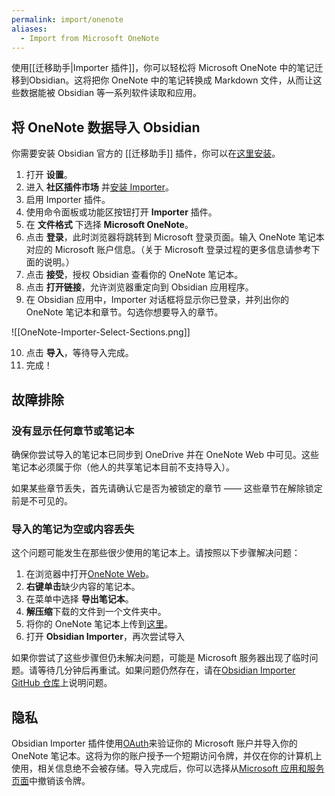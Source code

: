 ```yaml
---
permalink: import/onenote
aliases:
  - Import from Microsoft OneNote
---
```


使用[[迁移助手|Importer 插件]]，你可以轻松将 Microsoft OneNote 中的笔记迁移到Obsidian。这将把你 OneNote 中的笔记转换成 Markdown 文件，从而让这些数据能被 Obsidian 等一系列软件读取和应用。

## 将 OneNote 数据导入 Obsidian

你需要安装 Obsidian 官方的 [[迁移助手]] 插件，你可以在[这里安装](obsidian://show-plugin?id=obsidian-importer)。

1. 打开 **设置**。
2. 进入 **社区插件市场** 并[安装 Importer](obsidian://show-plugin?id=obsidian-importer)。
3. 启用 Importer 插件。
4. 使用命令面板或功能区按钮打开 **Importer** 插件。
5. 在 **文件格式** 下选择 **Microsoft OneNote**。
6. 点击 **登录**，此时浏览器将跳转到 Microsoft 登录页面。输入 OneNote 笔记本对应的 Microsoft 账户信息。（关于 Microsoft 登录过程的更多信息请参考下面的说明。）
7. 点击 **接受**，授权 Obsidian 查看你的 OneNote 笔记本。
8. 点击 **打开链接**，允许浏览器重定向到 Obsidian 应用程序。
9. 在 Obsidian 应用中，Importer 对话框将显示你已登录，并列出你的 OneNote 笔记本和章节。勾选你想要导入的章节。

![[OneNote-Importer-Select-Sections.png]]

10. 点击 **导入**，等待导入完成。
11. 完成！

## 故障排除

### 没有显示任何章节或笔记本

确保你尝试导入的笔记本已同步到 OneDrive 并在 OneNote Web 中可见。这些笔记本必须属于你（他人的共享笔记本目前不支持导入）。

如果某些章节丢失，首先请确认它是否为被锁定的章节 —— 这些章节在解除锁定前是不可见的。

### 导入的笔记为空或内容丢失

这个问题可能发生在那些很少使用的笔记本上。请按照以下步骤解决问题：

1. 在浏览器中打开[OneNote Web](https://onenote.com/notebooks)。
2. **右键单击**缺少内容的笔记本。
3. 在菜单中选择 **导出笔记本**。
4. **解压缩**下载的文件到一个文件夹中。
5. 将你的 OneNote 笔记本上传到[这里](https://www.onenote.com/notebooks/exportimport?toImport=true)。
6. 打开 **Obsidian Importer**，再次尝试导入

如果你尝试了这些步骤但仍未解决问题，可能是 Microsoft 服务器出现了临时问题。请等待几分钟后再重试。如果问题仍然存在，请在[Obsidian Importer GitHub 仓库](https://github.com/obsidianmd/obsidian-importer/issues)上说明问题。

## 隐私

Obsidian Importer 插件使用[OAuth](https://learn.microsoft.com/en-us/azure/active-directory/develop/v2-oauth2-auth-code-flow)来验证你的 Microsoft 账户并导入你的 OneNote 笔记本。这将为你的账户授予一个短期访问令牌，并仅在你的计算机上使用，相关信息绝不会被存储。导入完成后，你可以选择从[Microsoft 应用和服务页面](https://account.live.com/consent/Manage)中撤销该令牌。